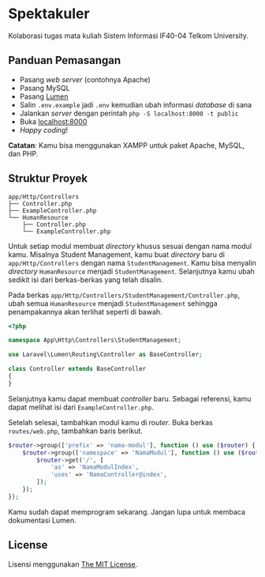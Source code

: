 # Spektakuler

Kolaborasi tugas mata kuliah Sistem Informasi IF40-04 Telkom University.

## Panduan Pemasangan

* Pasang _web server_ (contohnya Apache)
* Pasang MySQL
* Pasang [Lumen](https://lumen.laravel.com/docs/5.8/installation)
* Salin `.env.example` jadi `.env` kemudian ubah informasi _database_ di sana
* Jalankan _server_ dengan perintah `php -S localhost:8000 -t public`
* Buka [localhost:8000](http://localhost:8000/)
* _Happy coding_!

**Catatan**: Kamu bisa menggunakan XAMPP untuk paket Apache, MySQL, dan PHP.

## Struktur Proyek

```
app/Http/Controllers
├── Controller.php
├── ExampleController.php
└── HumanResource
    ├── Controller.php
    └── ExampleController.php
```

Untuk setiap modul membuat _directory_ khusus sesuai dengan nama modul kamu.
Misalnya Student Management, kamu buat _directory_ baru di
`app/Http/Controllers` dengan nama `StudentManagement`.
Kamu bisa menyalin _directory_ `HumanResource` menjadi `StudentManagement`.
Selanjutnya kamu ubah sedikit isi dari berkas-berkas yang telah disalin.

Pada berkas `app/Http/Controllers/StudentManagement/Controller.php`,
ubah semua `HumanResource` menjadi `StudentManagement` sehingga penampakannya
akan terlihat seperti di bawah.

```php
<?php

namespace App\Http\Controllers\StudentManagement;

use Laravel\Lumen\Routing\Controller as BaseController;

class Controller extends BaseController
{
}
```

Selanjutnya kamu dapat membuat _controller_ baru. Sebagai referensi, kamu
dapat melihat isi dari `ExampleController.php`.

Setelah selesai, tambahkan modul kamu di _router_.
Buka berkas `routes/web.php`, tambahkan baris berikut.

```php
$router->group(['prefix' => 'nama-modul'], function () use ($router) {
    $router->group(['namespace' => 'NamaModul'], function () use ($router) {
        $router->get('/', [
            'as' => 'NamaModulIndex',
            'uses' => 'NamaController@index',
        ]);
    });
});
```

Kamu sudah dapat memprogram sekarang.
Jangan lupa untuk membaca dokumentasi Lumen.

## License

Lisensi menggunakan [The MIT License](LICENSE).


